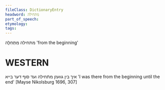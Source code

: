 ```yaml
---
fileClass: DictionaryEntry
headword: מתּחילה
part_of_speech: 
etymology: 
tags: 
---
```

מתּחילה
מִתְּחִלָּה
'from the beginning'

WESTERN
========

איך בין גוועזן מתֿחילה ועד סוף דער בייא
'I was there from the beginning until the end'
[Mayse Nikolsburg 1696, 307]